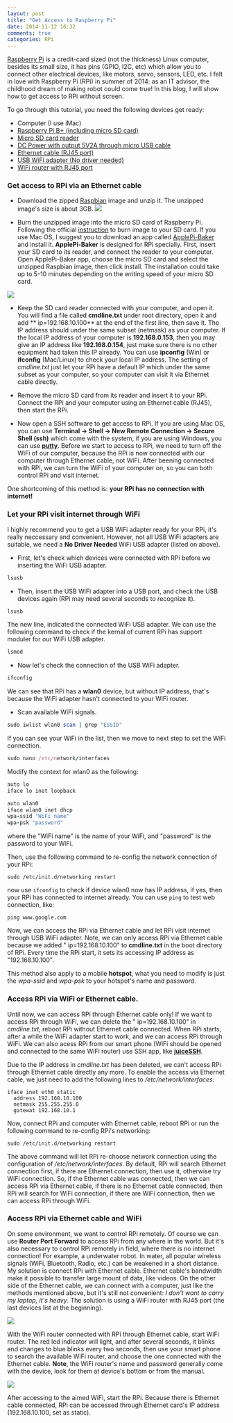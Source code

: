 ```yaml
---
layout: post
title: "Get Access to Raspberry Pi"
date: 2014-11-12 16:32
comments: true
categories: RPi
---
```

[Raspberry Pi](http://www.raspberrypi.org/) is a credit-card sized (not the thickness) Linux computer, besides its small size, it has pins (GPIO, I2C, etc) which allow you to connect other electrical devices, like motors, servo, sensors, LED, etc. I felt in love with Raspberry Pi (RPi) in summer of 2014: as an IT advisor, the childhood dream of making robot could come true! In this blog, I will show how to get access to RPi without screen. 

To go through this tutorial, you need the following devices get ready:

- Computer (I use iMac) 
- [Raspberry Pi B+ (including micro SD card)](http://www.ebay.com/itm/New-Raspberry-Pi-512MB-Model-B-B-Plus-Project-Board-Linux-System-Version-3-/231332852675?pt=LH_DefaultDomain_0&hash=item35dc8333c3)
- [Micro SD card reader](http://www.ebay.com/itm/USB-Memory-Card-Reader-Mini-Micro-SD-SDHC-MMC-MS-M2-TF-XD-CF-Mobile-Phone-Multi-/121540020677?pt=UK_Photography_MemoryCardReaders_RL&hash=item1c4c5989c5)
- [DC Power with output 5V2A through micro USB cable](http://www.ebay.com/itm/ORIGINAL-XIAOMI-5V-2A-10400mAh-Power-Bank-for-Smartphone-Tablet-Silver-/351195995514?pt=LH_DefaultDomain_0&hash=item51c4e99d7a)
- [Ethernet cable (RJ45 port)](http://www.ebay.com/itm/15-FT-foot-5M-RJ45-CAT5-5e-CAT5e-Ethernet-Network-Lan-Cable-Cord-blue-/351297695424?pt=LH_DefaultDomain_0&hash=item51caf96ec0) 
- [USB WiFi adapter (No driver needed)](http://www.ebay.com/itm/Latest-802-11n-USB-Wifi-Dongle-Adapter-for-Raspberry-Pi-Model-B-B-No-Driver-/391007534850?pt=UK_Computing_USB_Wi_Fi_Adapters_Dongles&hash=item5b09dd7f02) 
- [WiFi router with RJ45 port](http://item.taobao.com/item.htm?spm=a230r.1.14.41.0CKLBq&id=36874522573&ns=1&abbucket=13#detail)



### Get access to RPi via an Ethernet cable

- Download the zipped [Raspbian](http://downloads.raspberrypi.org/raspbian_latest) image and unzip it. The unzipped image's size is about 3GB.
![]( /images/raspbian_logo.png )

- Burn the unzipped image into the micro SD card of Raspberry Pi. Following the official [instruction](http://www.raspberrypi.org/documentation/installation/installing-images/README.md) to burn image to your SD card. If you use Mac OS, I suggest you to download an app called [ApplePi-Baker](http://www.tweaking4all.com/hardware/raspberry-pi/macosx-apple-pi-baker/) and install it.  **ApplePi-Baker** is designed for RPi specially. First, insert your SD card to its reader, and connect the reader to your computer. Open ApplePi-Baker app, choose the micro SD card and select the unzipped Raspbian image, then click install. The installation could take up to 5-10 minutes depending on the writing speed of your micro SD card.

![]( /images/applepi-baker-startup-screen.jpg )


- Keep the SD card reader connected with your computer, and open it. You will find a file called **cmdline.txt** under root directory, open it and add ** ip=192.168.10.100** at the end of the first line, then save it. The IP address should under the same subset (netmask) as your computer. If the local IP address of your computer is **192.168.0.153**, then you may give an IP address like **192.168.0.154**, just make sure there is no other equipment had taken this IP already. You can use **ipconfig** (Win) or **ifconfig** (Mac/Linux) to check your local IP address. The setting of *cmdline.txt* just let your RPi have a default IP which under the same subset as your computer, so your computer can visit it via Ethernet cable directly. 

- Remove the micro SD card from its reader and insert it to your RPi. Connect the RPi and your computer using an Ethernet cable (RJ45), then start the RPi.  


- Now open a SSH software to get access to RPi. If you are using Mac OS, you can use **Terminal -> Shell -> New Remote Connection -> Secure Shell (ssh)** which come with the system, if you are using Windows, you can use  **[putty](http://www.chiark.greenend.org.uk/~sgtatham/putty/download.html)**.  Before we start to access to RPi, we need to turn off the WiFi of our computer, because the RPi is now connected with our computer through Ethernet cable, not WiFi. After beening connected with RPi, we can turn the WiFi of your computer on, so you can both control RPi and visit internet.  


One shortcoming of this method is: **your RPi has no connection with internet!**
 
 
### Let your RPi visit internet through WiFi

I highly recommend you to get a USB WiFi adapter ready for your RPi, it's really neccessary and convenient. However, not all USB WiFi adapters are suitable, we need a **No Driver Needed** WiFi USB adapter (listed on above). 

- First, let's check which devices were connected with RPi before we inserting the WiFi USB adapter.

``` ruby
lsusb
```

- Then, insert the  USB WiFi adapter into a USB port, and check the USB devices again (RPi may need several seconds to recognize it).

``` ruby
lsusb
```

The new line, indicated the connected WiFi USB adapter. We can use the following command to check if the kernal of current RPi has support moduler for our WiFi USB adapter.

``` ruby
lsmod
```

- Now let's check the connection of the USB WiFi adapter.

``` ruby
ifconfig
```

We can see that RPi has a **wlan0** device, but without IP address, that's because the WiFi adapter hasn't connected to your WiFi router. 

- Scan available WiFi signals.

``` ruby
sudo iwlist wlan0 scan | grep "ESSID"
```

If you can see your WiFi in the list, then we move to next step to set the WiFi connection.

``` ruby
sudo nano /etc/network/interfaces
``` 

Modify the context for wlan0 as the following: 
  
``` ruby
auto lo
iface lo inet loopback

auto wlan0
iface wlan0 inet dhcp
wpa-ssid "WiFi name"
wpa-psk "password"
``` 


where the "WiFi name" is the name of your WiFi, and "password" is the password to your WiFi.

Then, use the following command to re-config the network connection of your RPi: 
  
```
sudo /etc/init.d/networking restart
```

now use <code>ifconfig</code> to check if device wlan0 now has IP address, if yes, then your RPi has connected to internet already.  You can use <code>ping</code> to test web connection, like: 

```
ping www.google.com
```

Now, we can access the RPi via Ethernet cable and let RPi visit internet through USB WiFi adapter. Note, we can only access RPi via Ethernet cable because we added " ip=192.168.10.100" to **cmdline.txt** in the boot directory of RPi. Every time the RPi start, it  sets its accessing IP address as "192.168.10.100".

This method also apply to a mobile **hotspot**, what you need to modify is just the *wpa-ssid* and *wpa-psk* to your hotspot's name and password. 


### Access RPi via WiFi or Ethernet cable.

Until now, we can access RPi through Ethernet cable only! If we want to access RPi through WiFi, we can delete the " ip=192.168.10.100" in *cmdline.txt*, reboot RPi without Ethernet cable connected. When RPi starts, after a while the WiFi adapter start to work, and we can access RPi through WiFi. We can also acess RPi from our smart phone (WiFi should be opened and connected to the same WiFi router) use SSH app, like **[juiceSSH](https://juicessh.com/)**.

Due to the IP address in *cmdline.txt* has been deleted, we can't access RPi through Ethernet cable directly any more. To enable the access via Ethernet cable, we just need to add the following lines to */etc/network/interfaces*: 

```
iface inet eth0 static
  address 192.168.10.100
  netmask 255.255.255.0
  gatewat 192.168.10.1
```

Now, connect RPi and computer with Ethernet cable, reboot RPi or run the following command to re-config RPi's networking:

```
sudo /etc/init.d/networking restart
```

The above command will let RPi re-choose network connection using the configuration of */etc/network/interfaces*. By default, RPi will search Ethernet connection first, if there are Ethernet connection, then use it, otherwise try WiFi connection. So, if the Ethernet cable was connected, then we can access RPi via Ethernet cable, if there is no Ethernet cable connected, then RPi will search for WiFi connection, if there are WiFi connection, then we can access RPi through WiFi.

### Access RPi via Ethernet cable and WiFi

On some environment, we want to control RPi remotely. Of course we can use **Router Port Forward** to access RPi from any where in the world. But it's also necessary to control RPi remotely in field, where there is no internet connection! For example, a underwater robot. In water, all popular wireless signals (WiFi, Bluetooth, Radio, etc.) can be weakened in a short distance. My solution is connect RPi with Ethernet cable. Ethernet cable's bandwidth make it possible to transfer large mount of data, like videos. On the other side of the Ethernet cable, we can connect with a computer, just like the methods mentioned above, but it's still not convenient: *I don't want to carry my laptop, it's heavy*. The solution is using a WiFi router with RJ45 port (the last devices list at the beginning). 

![]( /images/TB2jC1laXXXXXavXXXXXXXXXXXX-117282665.jpg )



With the WiFi router connected with RPi through Ethernet cable, start WiFi router. The red led indicator will light, and after several seconds, it blinks and changes to blue blinks every two seconds, then use your smart phone to search the available WiFi router, and choose the one connected with the Ethernet cable. **Note**, the WiFi router's name and password generally come with the device, look for them at device's bottom or from the manual. 


![]( /images/20150122_231816-1.jpg )


After accessing to the aimed WiFi, start the RPi. Because there is Ethernet cable connected, RPi can be accessed through Ethernet card's IP address (192.168.10.100, set as static). 












 
 
